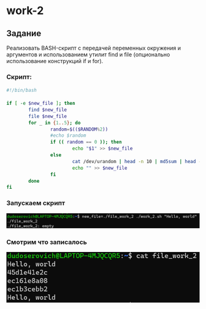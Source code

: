 # work-2
## Задание
Реализовать BASH-скрипт с передачей переменных окружения и аргументов и использованием утилит find и file (опционально использование конструкций if и for).

### Скрипт:
```bash
#!/bin/bash

if [ -e $new_file ]; then
        find $new_file
        file $new_file
        for _ in {1..5}; do
                random=$(($RANDOM%2))
                #echo $random
                if (( random == 0 )); then
                        echo "$1" >> $new_file
                else
                        cat /dev/urandom | head -n 10 | md5sum | head -c 10 >> $new_file
                        echo "" >> $new_file
                fi
        done
fi
```
### Запускаем скрипт
![](./1.png)
### Смотрим что записалось
![](./2.png)